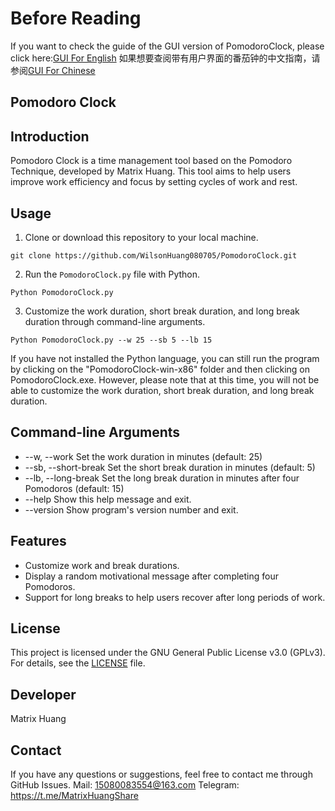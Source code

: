 # Before Reading
If you want to check the guide of the GUI version of PomodoroClock, please click here:[GUI For English](https://github.com/WilsonHuang080705/PomodoroClock/blob/main/README_GUI_en_US.md)
如果想要查阅带有用户界面的番茄钟的中文指南，请参阅[GUI For Chinese](https://github.com/WilsonHuang080705/PomodoroClock/blob/main/README_GUI_zh_CN.md)

## Pomodoro Clock

## Introduction
Pomodoro Clock is a time management tool based on the Pomodoro Technique, developed by Matrix Huang. This tool aims to help users improve work efficiency and focus by setting cycles of work and rest.

## Usage
1. Clone or download this repository to your local machine.
```
git clone https://github.com/WilsonHuang080705/PomodoroClock.git
```
2. Run the `PomodoroClock.py` file with Python.
```
Python PomodoroClock.py
```
3. Customize the work duration, short break duration, and long break duration through command-line arguments.
```
Python PomodoroClock.py --w 25 --sb 5 --lb 15
```
If you have not installed the Python language, you can still run the program by clicking on the "PomodoroClock-win-x86" folder and then clicking on PomodoroClock.exe. However, please note that at this time, you will not be able to customize the work duration, short break duration, and long break duration.

## Command-line Arguments

- --w, --work       Set the work duration in minutes (default: 25)
- --sb, --short-break  Set the short break duration in minutes (default: 5)
- --lb, --long-break  Set the long break duration in minutes after four Pomodoros (default: 15)
- --help             Show this help message and exit.
- --version          Show program's version number and exit.


## Features
- Customize work and break durations.
- Display a random motivational message after completing four Pomodoros.
- Support for long breaks to help users recover after long periods of work.

## License
This project is licensed under the GNU General Public License v3.0 (GPLv3). For details, see the [LICENSE](LICENSE) file.

## Developer
Matrix Huang

## Contact
If you have any questions or suggestions, feel free to contact me through GitHub Issues.
Mail: <15080083554@163.com>
Telegram: <https://t.me/MatrixHuangShare>

